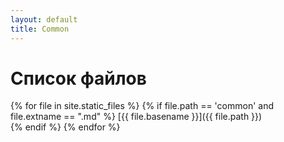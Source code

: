 ```yaml
---
layout: default
title: Common
---
```


# Список файлов

{% for file in site.static_files %}
  {% if file.path == 'common' and file.extname == ".md" %}
[{{ file.basename }}]({{ file.path }})  
  {% endif %}
{% endfor %}
